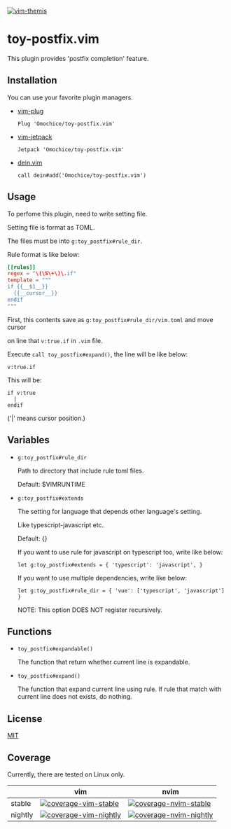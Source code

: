 [![vim-themis](https://github.com/Omochice/toy-postfix.vim/actions/workflows/ci.yml/badge.svg)](https://github.com/Omochice/toy-postfix.vim/actions/workflows/ci.yml)

# toy-postfix.vim

This plugin provides 'postfix completion' feature.


## Installation

You can use your favorite plugin managers.

- [vim-plug](https://github.com/junegunn/vim-plug)
  ```vim
  Plug 'Omochice/toy-postfix.vim'
  ```

- [vim-jetpack](https://github.com/tani/vim-jetpack)
  ```vim
  Jetpack 'Omochice/toy-postfix.vim'
  ```

- [dein.vim](https://github.com/Shougo/dein.vim)
  ```vim
  call dein#add('Omochice/toy-postfix.vim')
  ```

## Usage

To perfome this plugin, need to write setting file.

Setting file is format as TOML.

The files must be into `g:toy_postfix#rule_dir`.

Rule format is like below:

```toml
[[rules]]
regex = "\(\S\+\)\.if"
template = """
if {{__$1__}}
  {{__cursor__}}
endif
"""
```

First, this contents save as `g:toy_postfix#rule_dir/vim.toml` and move cursor

on line that `v:true.if` in `.vim` file.

Execute `call toy_postfix#expand()`, the line will be like below:

```vim
v:true.if
```

This will be:

```vim
if v:true
  |
endif
```

('|' means cursor position.)

## Variables

- `g:toy_postfix#rule_dir`

  Path to directory that include rule toml files.

  Default: $VIMRUNTIME

- `g:toy_postfix#extends`

  The setting for language that depends other language's setting.

  Like typescript-javascript etc.

  Default: {}

  If you want to use rule for javascript on typescript too, write like below:

  ```vim
  let g:toy_postfix#extends = { 'typescript': 'javascript', }
  ```

  If you want to use multiple dependencies, write like below:

  ```vim
  let g:toy_postfix#rule_dir = { 'vue': ['typescript', 'javascript'] }
  ```

  NOTE: This option DOES NOT register recursively.

## Functions

- `toy_postfix#expandable()`

  The function that return whether current line is expandable.

- `toy_postfix#expand()`

  The function that expand current line using rule.
  If rule that match with current line does not exists, do nothing.

## License

[MIT](./LICENSE)

## Coverage

Currently, there are tested on Linux only.

|       |vim|nvim|
|-------|---|----|
|stable |[![coverage-vim-stable](https://omochice.github.io/toy-postfix.vim/badge-Linux-vim-stable.svg)](https://github.com/Omochice/toy-postfix.vim/actions/workflows/ci.yml)|[![coverage-nvim-stable](https://omochice.github.io/toy-postfix.vim/badge-Linux-neovim-stable.svg)](https://github.com/Omochice/toy-postfix.vim/actions/workflows/ci.yml)|
|nightly|[![coverage-vim-nightly](https://omochice.github.io/toy-postfix.vim/badge-Linux-vim-nightly.svg)](https://github.com/Omochice/toy-postfix.vim/actions/workflows/ci.yml)|[![coverage-nvim-nightly](https://omochice.github.io/toy-postfix.vim/badge-Linux-neovim-nightly.svg)](https://github.com/Omochice/toy-postfix.vim/actions/workflows/ci.yml)|




